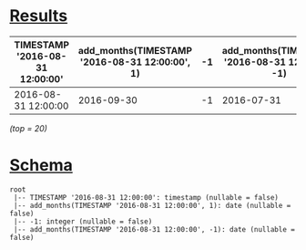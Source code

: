 # [Results](#tab/results)

|TIMESTAMP '2016-08-31 12:00:00'|add_months(TIMESTAMP '2016-08-31 12:00:00', 1)|-1 |add_months(TIMESTAMP '2016-08-31 12:00:00', -1)|
|-------------------------------|----------------------------------------------|---|-----------------------------------------------|
|2016-08-31 12:00:00            |2016-09-30                                    |-1 |2016-07-31                                     |

_(top = 20)_

# [Schema](#tab/schema)

```shell
root
 |-- TIMESTAMP '2016-08-31 12:00:00': timestamp (nullable = false)
 |-- add_months(TIMESTAMP '2016-08-31 12:00:00', 1): date (nullable = false)
 |-- -1: integer (nullable = false)
 |-- add_months(TIMESTAMP '2016-08-31 12:00:00', -1): date (nullable = false)

```
